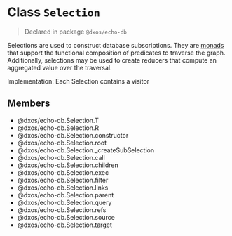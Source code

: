 # Class `Selection`
> Declared in package `@dxos/echo-db`

Selections are used to construct database subscriptions.
They are [monads](https://www.quora.com/What-are-monads-in-computer-science) that support
the functional composition of predicates to traverse the graph.
Additionally, selections may be used to create reducers that compute an aggregated value over the traversal.

Implementation:
Each Selection contains a visitor

## Members
- @dxos/echo-db.Selection.T
- @dxos/echo-db.Selection.R
- @dxos/echo-db.Selection.constructor
- @dxos/echo-db.Selection.root
- @dxos/echo-db.Selection._createSubSelection
- @dxos/echo-db.Selection.call
- @dxos/echo-db.Selection.children
- @dxos/echo-db.Selection.exec
- @dxos/echo-db.Selection.filter
- @dxos/echo-db.Selection.links
- @dxos/echo-db.Selection.parent
- @dxos/echo-db.Selection.query
- @dxos/echo-db.Selection.refs
- @dxos/echo-db.Selection.source
- @dxos/echo-db.Selection.target
